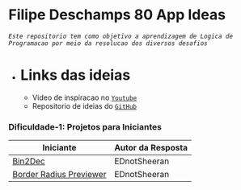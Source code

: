 # Filipe Deschamps 80 App Ideas

*`Este repositorio tem como objetivo a aprendizagem de Logica de Programacao por meio da resolucao dos diversos desafios`*

* # Links das ideias
  * Video de inspiracao no [`Youtube`](https://www.youtube.com/watch?v=H4CCPaYLTWg)
  * Repositorio de ideias do [`GitHub`](https://github.com/florinpop17/app-ideas)

### Dificuldade-1: Projetos para Iniciantes
| Iniciante                                                        | Autor da Resposta |
| ---------------------------------------------------------------- | ----------------- |
| [Bin2Dec](./MD/Bin2Dec-App.md)                                   | EDnotSheeran      |
| [Border Radius Previewer](./MD/Border-Radius-Previewer.md)       | EDnotSheeran      |
